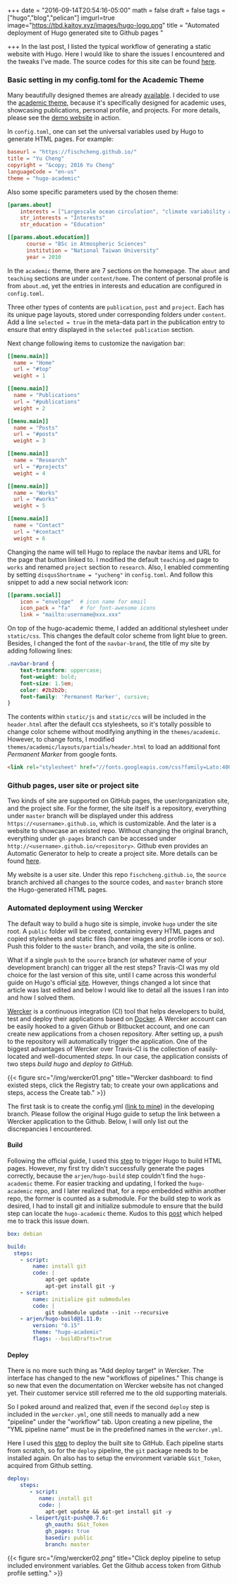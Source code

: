 +++
date = "2016-09-14T20:54:16-05:00"
math = false
draft = false
tags = ["hugo","blog","pelican"]
imgurl=true
image="https://tbd.kaitoy.xyz/images/hugo-logo.png"
title = "Automated deployment of Hugo generated site to Github pages "

+++
In the last post, I listed the typical workflow of generating a static website with Hugo. Here I would like to share the issues I encountered and the tweaks I've made. The source codes for this site can be found [here](https://github.com/fischcheng/fischcheng.github.io).

### Basic setting in my config.toml for the Academic Theme
Many beautifully designed themes are already [available](http://themes.gohugo.io). I decided to use the [academic theme](http://themes.gohugo.io/academic/), because it's specifically designed for academic uses, showcasing publications, personal profile, and projects. For more details, please see the [demo website](http://themes.gohugo.io/theme/academic/) in action. 

In `config.toml`, one can set the universal variables used by Hugo to generate HTML pages. For example:

```toml
baseurl = "https://fischcheng.github.io/"
title = "Yu Cheng"
copyright = "&copy; 2016 Yu Cheng"
languageCode = "en-us"
theme = "hugo-academic"
```
Also some specific parameters used by the chosen theme:

```toml		  
[params.about]
    interests = ["Largescale ocean circulation", "climate variability and modeling"]
    str_interests = "Interests"
    str_education = "Education"

[[params.about.education]]
      course = "BSc in Atmospheric Sciences"
      institution = "National Taiwan University"
      year = 2010
```     
In the `academic` theme, there are 7 sections on the homepage. The `about` and `teaching` sections are under `content/home`. The content of personal profile is from `about.md`, yet the entries in interests and education are configured in `config.toml`.

Three other types of contents are `publication`, `post` and `project`. Each has its unique page layouts, stored under corresponding folders under `content`. Add a line `selected = true` in the meta-data part in the publication entry to ensure that entry displayed in the `selected publication` section.

Next change following items to customize the navigation bar:

```toml
[[menu.main]]
  name = "Home"
  url = "#top"
  weight = 1

[[menu.main]]
  name = "Publications"
  url = "#publications"
  weight = 2

[[menu.main]]
  name = "Posts"
  url = "#posts"
  weight = 3

[[menu.main]]
  name = "Research"
  url = "#projects"
  weight = 4

[[menu.main]]
  name = "Works"
  url = "#works"
  weight = 5

[[menu.main]]
  name = "Contact"
  url = "#contact"
  weight = 6
```

Changing the name will tell Hugo to replace the navbar items and URL for the page that button linked to. I modified the default `teaching.md` page to `works` and renamed `project` section to `research`. Also, I enabled commenting by setting `disqusShortname = "yucheng"` in `config.toml`. And follow this snippet to add a new social network icon:

```toml
[[params.social]]
    icon = "envelope"  # icon name for email
    icon_pack = "fa"   # for font-awesome icons
    link = "mailto:username@xxx.xxx"

```

On top of the hugo-academic theme, I added an additional stylesheet under `static/css`. This changes the default color scheme from light blue to green. Besides, I changed the font of the `navbar-brand`,  the title of my site by adding following lines:

```css
.navbar-brand {
    text-transform: uppercase;
    font-weight: bold;
    font-size: 1.5em;
    color: #2b2b2b;
    font-family: 'Permanent Marker', cursive;
}
```
The contents within `static/js` and `static/ccs` will be included in the `header.html` after the default ccs stylesheets, so it's totally possible to change color scheme without modifying anything in the `themes/academic`. However, to change fonts, I modified `themes/academic/layouts/partials/header.html` to load an additional font *Permanent Marker* from google fonts.

```html
<link rel="stylesheet" href="//fonts.googleapis.com/css?family=Lato:400,700|Merriweather|Roboto+Mono|Permanent+Marker">
```

### Github pages, user site or project site
Two kinds of site are supported on GitHub pages, the user/organization site, and the project site. For the former, the site itself is a repository, everything under `master` branch will be displayed under this address `https://<username>.github.io`, which is customizable. And the later is a website to showcase an existed repo. Without changing the original branch, everything under `gh-pages` branch can be accessed under `http://<username>.github.io/<repository>`. Github even provides an Automatic Generator to help to create a project site. More details can be found [here](https://pages.github.com).

My website is a user site. Under this repo `fischcheng.github.io`, the `source` branch archived all changes to the source codes, and `master` branch store the Hugo-generated HTML pages. 


### Automated deployment using Wercker
The default way to build a hugo site is simple, invoke `hugo` under the site root. A `public` folder will be created, containing every HTML pages and copied stylesheets and static files (banner images and profile icons or so). Push this folder to the `master` branch, and voila, the site is online.

What if a single `push` to the `source` branch (or whatever name of your development branch) can trigger all the rest steps? Travis-CI was my old choice for the last version of this site, until I came across this wonderful guide on Hugo's official [site](https://gohugo.io/tutorials/automated-deployments/). However, things changed a lot since that article was last edited and below I would like to detail all the issues I ran into and how I solved them.

[Wercker](http://wercker.com) is a continuous integration (CI) tool that helps developers to build, test and deploy their applications based on [Docker](docker). A Wercker account can be easily hooked to a given Github or Bitbucket account, and one can create new applications from a chosen repository. After setting up, a push to the repository will automatically trigger the application. One of the biggest advantages of Wercker over Travis-CI is the collection of easily-located and well-documented *steps*. In our case, the application consists of two steps *build hugo* and *deploy to GitHub.*

{{< figure src="/img/wercker01.png" title="Wercker dashboard: to find existed steps, click the Registry tab; to create your own applications and steps, access the Create tab." >}}

The first task is to create the config.yml ([link to mine](https://github.com/fischcheng/fischcheng.github.io/blob/source/wercker.yml)) in the developing branch. Please follow the original Hugo guide to setup the link between a Wercker application to the Github. Below, I will only list out the discrepancies I encountered. 


#### Build 
Following the official guide, I used this [step](https://github.com/ArjenSchwarz/wercker-step-hugo-build) to trigger Hugo to build HTML pages. However, my first try didn't successfully generate the pages correctly, because the `arjen/hugo-build` step couldn't find the `hugo-academic` theme. For easier tracking and updating, I forked the `hugo-academic` repo, and I later realized that, for a repo embedded within another repo, the former is counted as a submodule. For the build step to work as desired, I had to install git and initialize submodule to ensure that the build step can locate the `hugo-academic` theme. Kudos to this [post](https://chipsncookies.com/2015/continuous-integration-with-hugo-and-wercker/) which helped me to track this issue down.


``` yaml
box: debian

build:
  steps:
    - script:
        name: install git
        code: |
            apt-get update
            apt-get install git -y
    - script:
        name: initialize git submodules
        code: |
            git submodule update --init --recursive
    - arjen/hugo-build@1.11.0:
        version: "0.15"
        theme: "hugo-academic"
        flags: --buildDrafts=true
```

#### Deploy

There is no more such thing as "Add deploy target" in Wercker. The interface has changed to the new "workflows of pipelines." This change is so new that even the documentation on Wercker website has not changed yet. Their customer service still referred me to the old supporting materials. 

So I poked around and realized that, even if the second `deploy` step is included in the `wercker.yml`, one still needs to manually add a new "pipeline" under the "workflow" tab. Upon creating a new pipeline, the "YML pipeline name" must be in the predefined names in the `wercker.yml`. 

Here I used this [step](https://github.com/leipert/step-git-push) to deploy the built site to GitHub. Each pipeline starts from scratch, so for the `deploy` pipeline, the `git` package needs to be installed again. On also has to setup the environment variable `$Git_Token`, acquired from Github setting. 

``` yaml
deploy:
    steps:
       - script:
          name: install git
          code: |
            apt-get update && apt-get install git -y
       - leipert/git-push@0.7.6:
            gh_oauth: $Git_Token
            gh_pages: true
            basedir: public
            branch: master
```

{{< figure src="/img/wercker02.png" title="Click deploy pipeline to setup included environment variables. Get the Github access token from Github profile setting." >}}

